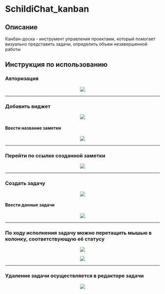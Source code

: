 # SchildiChat_kanban



## Описание

Канбан-доска - инструмент управления проектами, который помогает визуально представить задачи, определить объем незавершенной работы

## Инструкция по использованию
### Авторизация
<p align="center">
  <img src="https://github.com/FaradeyApp/.github/blob/main/images/kanban-board/1.1.1.PNG">
</p>

---

### Добавить виджет
<p align="center">
  <img src="https://github.com/FaradeyApp/.github/blob/main/images/kanban-board/1.2.jpg">
</p>

#### Ввести название заметки
<p align="center">
  <img src="https://github.com/FaradeyApp/.github/blob/main/images/kanban-board/2.PNG">
</p>

---

### Перейти по ссылке созданной заметки
<p align="center">
  <img src="https://github.com/FaradeyApp/.github/blob/main/images/kanban-board/3.PNG">
</p> 

---

### Создать задачу
<p align="center">
  <img src="https://github.com/FaradeyApp/.github/blob/main/images/kanban-board/4.PNG">
</p>

#### Ввести данные задачи
<p align="center">
  <img src="https://github.com/FaradeyApp/.github/blob/main/images/kanban-board/5.PNG">
</p>

---

### По ходу исполнения задачу можно перетащить мышью в колонку, соответствующую её статусу
<p align="center">
  <img src="https://github.com/FaradeyApp/.github/blob/main/images/kanban-board/6.PNG">
</p>
<p align="center">
  <img src="https://github.com/FaradeyApp/.github/blob/main/images/kanban-board/7.PNG">
</p>

---

### Удаление задачи осуществляется в редакторе задачи
<p align="center">
  <img src="https://github.com/FaradeyApp/.github/blob/main/images/kanban-board/8.PNG">
</p>
